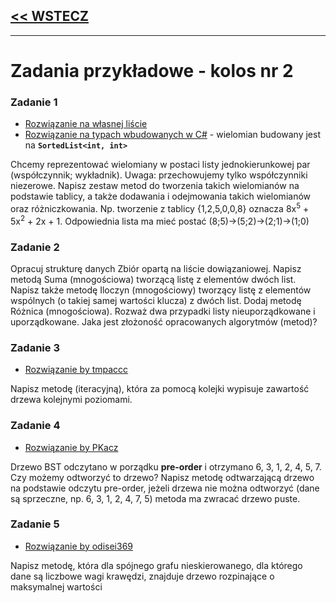 ## [<< WSTECZ](../)

___

# Zadania przykładowe - **kolos nr 2**

### Zadanie 1 
- [Rozwiązanie na własnej liście](Kolos2_przyklad_zad1/Program.cs)
- [Rozwiązanie na typach wbudowanych w C#](Kolos2_przyklad_zad1B/Program.cs) - wielomian budowany jest na **`SortedList<int, int>`**

Chcemy reprezentować wielomiany w postaci listy jednokierunkowej par (współczynnik; wykładnik). Uwaga: przechowujemy tylko współczynniki niezerowe. Napisz zestaw metod do tworzenia takich wielomianów na podstawie tablicy, a także dodawania i odejmowania takich wielomianów oraz różniczkowania.
Np. tworzenie z tablicy {1,2,5,0,0,8} oznacza 8x<sup>5</sup> + 5x<sup>2</sup> + 2x + 1. Odpowiednia lista ma mieć postać (8;5)->(5;2)->(2;1)->(1;0)

### Zadanie 2
Opracuj strukturę danych Zbiór opartą na liście dowiązaniowej. Napisz metodą Suma (mnogościowa) tworzącą listę z elementów dwóch list. Napisz także metodę Iloczyn (mnogościowy) tworzący listę z elementów wspólnych (o takiej samej wartości klucza) z dwóch list. Dodaj metodę Różnica (mnogościowa). Rozważ dwa przypadki listy nieuporządkowane i uporządkowane. Jaka jest złożoność opracowanych algorytmów (metod)? 

### Zadanie 3
- [Rozwiązanie by tmpaccc](Kolos2_przyklad_zad3/Program.cs)

Napisz metodę (iteracyjną), która za pomocą kolejki wypisuje zawartość drzewa kolejnymi poziomami.

### Zadanie 4
- [Rozwiązanie by PKacz](Kolos2_przyklad_zad4/Program.cs)

Drzewo BST odczytano w porządku **pre-order** i otrzymano 6, 3, 1, 2, 4, 5, 7. Czy możemy odtworzyć to drzewo? Napisz metodę odtwarzającą drzewo na podstawie odczytu pre-order, jeżeli drzewa nie można odtworzyć (dane są sprzeczne, np. 6, 3, 1, 2, 4, 7, 5) metoda ma zwracać drzewo puste.

### Zadanie 5
- [Rozwiązanie by odisei369](Kolos2_przyklad_zad5/Program.cs)

Napisz metodę, która dla spójnego grafu nieskierowanego, dla którego dane są liczbowe wagi krawędzi, znajduje drzewo rozpinające o maksymalnej wartości
